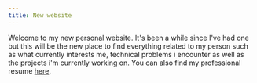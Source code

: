 ```yaml
---
title: New website
---
```

Welcome to my new personal website. It's been a while since I've had one but this will be the new place to find everything related to my person such as what currently interests me, technical problems i encounter as well as the projects i'm currently working on. You can also find my professional resume [here](/about).

